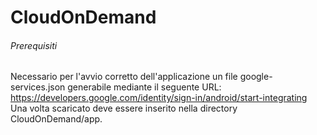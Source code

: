 # CloudOnDemand
###### Prerequisiti
Necessario per l'avvio corretto dell'applicazione un file google-services.json generabile mediante il seguente URL:
https://developers.google.com/identity/sign-in/android/start-integrating
Una volta scaricato deve essere inserito nella directory CloudOnDemand/app.
